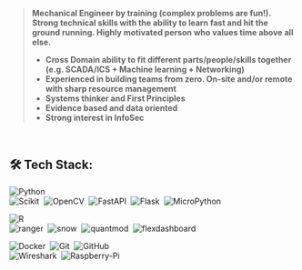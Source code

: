 > <b>Mechanical Engineer by training (complex problems are fun!). Strong technical skills with the ability to learn fast and hit the ground running. Highly motivated person who values time above all else.
> <ul>
>   <li>Cross Domain ability to fit different parts/people/skills together (e.g. SCADA/ICS + Machine learning + Networking)</li>
>   <li>Experienced in building teams from zero. On-site and/or remote with sharp resource management</li>
>   <li>Systems thinker and First Principles</li>
>   <li>Evidence based and data oriented</li>
>   <li>Strong interest in InfoSec</li>
> </ul>
> </b>

<br>



## 🛠️ Tech Stack:
![Python](https://img.shields.io/badge/-Python-555?style=flat&logo=python)\
![Scikit](https://img.shields.io/badge/-ScikitLearn-555?style=flat&logo=scikit-learn)&nbsp;
![OpenCV](https://img.shields.io/badge/-OpenCV-555?style=flat&logo=opencv)&nbsp;
![FastAPI](https://img.shields.io/badge/-FastAPI-555?style=flat&logo=fastapi)&nbsp;
![Flask](https://img.shields.io/badge/-Flask-555?style=flat&logo=flask)&nbsp;
![MicroPython](https://img.shields.io/badge/-MicroPython-555?style=flat&logo=micropython)&nbsp;

![R](https://img.shields.io/badge/-R-555?style=flat&logo=R)\
![ranger](https://img.shields.io/badge/-ranger-555?style=flat)&nbsp;
![snow](https://img.shields.io/badge/-snow-555?style=flat)&nbsp;
![quantmod](https://img.shields.io/badge/-quantmod-555?style=flat)&nbsp;
![flexdashboard](https://img.shields.io/badge/-flexdashboard-555?style=flat)&nbsp;

![Docker](https://img.shields.io/badge/-Docker-555?style=flat&logo=Docker)&nbsp;
![Git](https://img.shields.io/badge/-Git-555?style=flat&logo=git)&nbsp;
![GitHub](https://img.shields.io/badge/-GitHub-555?style=flat&logo=github)\
![Wireshark](https://img.shields.io/badge/-Wireshark-555?style=flat&logo=wireshark)&nbsp;
![Raspberry-Pi](https://img.shields.io/badge/-RaspberryPi-555?style=flat&logo=raspberrypi)&nbsp;

<!-- 
Icons - https://github.com/simple-icons/simple-icons/blob/develop/slugs.md 
-->



<!--
**amirmazmi/amirmazmi** is a ✨ _special_ ✨ repository because its `README.md` (this file) appears on your GitHub profile.
- 🔭 I’m currently working on ...
- 🌱 I’m currently learning ...
- 👯 I’m looking to collaborate on ...
- 🤔 I’m looking for help with ...
- 💬 Ask me about ...
- 📫 How to reach me: ...
- 😄 Pronouns: ...
- ⚡ Fun fact: ...
-->
